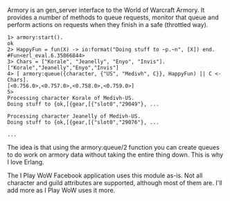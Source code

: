 Armory is an gen_server interface to the World of Warcraft Armory. It provides a number of methods to queue requests, monitor that queue and perform actions on requests when they finish in a safe (throttled way).

    1> armory:start().
    ok
    2> HappyFun = fun(X) -> io:format("Doing stuff to ~p.~n", [X]) end.
    #Fun<erl_eval.6.35866844>
    3> Chars = ["Korale", "Jeanelly", "Enyo", "Invis"].
    ["Korale","Jeanelly","Enyo","Invis"]
    4> [ armory:queue({character, {"US", "Medivh", C}}, HappyFun) || C <- Chars].
    [<0.756.0>,<0.757.0>,<0.758.0>,<0.759.0>]
    5>
    Processing character Korale of Medivh-US.
    Doing stuff to {ok,[{gear,[{"slot0","29049"}, ...
    
    Processing character Jeanelly of Medivh-US.
    Doing stuff to {ok,[{gear,[{"slot0","29076"}, ...
    
    ...

The idea is that using the armory:queue/2 function you can create queues to do work on armory data without taking the entire thing down. This is why I love Erlang.

The I Play WoW Facebook application uses this module as-is. Not all character and guild attributes are supported, although most of them are. I'll add more as I Play WoW uses it more.
